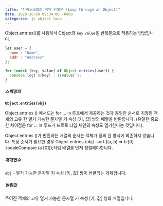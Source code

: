 ```yaml
---
title: "자바스크립트 객체 반복문 (Loop through an Object)"
date: 2020-10-09 09:34:00 -0400
categories: js object loop
---
```


Object.entries()를 사용해서 Object의 `key` `value`을 반복문으로 적용하는 방법입니다.

```js
let user = {
  name : "Name",
  addr : "Address"
};

for (const [key, value] of Object.entries(user)) {
  console.log(`${key} : ${value}`);
}
```

##### 스펙정의

**`Object.entries(obj)`**

Object.entries () 메서드는 for ... in 루프에서 제공하는 것과 동일한 순서로 지정된 객체의 고유 한 열거 가능한 문자열 키 속성 [키, 값] 쌍의 배열을 반환합니다. (유일한 중요한 차이점은 for ... in 루프가 프로토 타입 체인의 속성도 열거한다는 것입니다).

Object.entries ()가 반환하는 배열의 순서는 객체가 정의 된 방식에 의존하지 않습니다. 특정 순서가 필요한 경우 Object.entries (obj) .sort ((a, b) => b [0] .localeCompare (a [0]));처럼 배열을 먼저 정렬해야합니다.

##### 매개변수

`obj` - 열거 가능한 문자열 키 속성 [키, 값] 쌍이 반환되는 개체입니다.

##### 반환값

주어진 객체의 고유 열거 가능한 문자열 키 속성 [키, 값] 쌍의 배열입니다.
